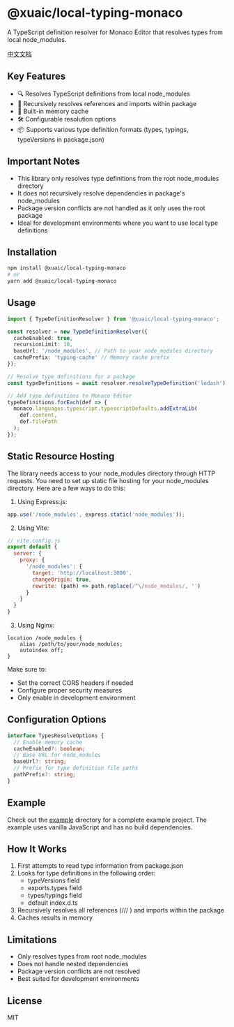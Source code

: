 # @xuaic/local-typing-monaco

A TypeScript definition resolver for Monaco Editor that resolves types from local node_modules.

[中文文档](./README.zh-CN.md)

## Key Features

- 🔍 Resolves TypeScript definitions from local node_modules
- 🚀 Recursively resolves references and imports within package
- 💾 Built-in memory cache
- 🛠 Configurable resolution options
- 📦 Supports various type definition formats (types, typings, typeVersions in package.json)

## Important Notes

- This library only resolves type definitions from the root node_modules directory
- It does not recursively resolve dependencies in package's node_modules
- Package version conflicts are not handled as it only uses the root package
- Ideal for development environments where you want to use local type definitions

## Installation

```bash
npm install @xuaic/local-typing-monaco
# or
yarn add @xuaic/local-typing-monaco
```

## Usage

```typescript
import { TypeDefinitionResolver } from '@xuaic/local-typing-monaco';

const resolver = new TypeDefinitionResolver({
  cacheEnabled: true,
  recursionLimit: 10,
  baseUrl: '/node_modules', // Path to your node_modules directory
  cachePrefix: 'typing-cache' // Memory cache prefix
});

// Resolve type definitions for a package
const typeDefinitions = await resolver.resolveTypeDefinition('lodash');

// Add type definitions to Monaco Editor
typeDefinitions.forEach(def => {
  monaco.languages.typescript.typescriptDefaults.addExtraLib(
    def.content,
    def.filePath
  );
});
```

## Static Resource Hosting

The library needs access to your node_modules directory through HTTP requests. You need to set up static file hosting for your node_modules directory. Here are a few ways to do this:

1. Using Express.js:
```javascript
app.use('/node_modules', express.static('node_modules'));
```

2. Using Vite:
```javascript
// vite.config.js
export default {
  server: {
    proxy: {
      '/node_modules': {
        target: 'http://localhost:3000',
        changeOrigin: true,
        rewrite: (path) => path.replace(/^\/node_modules/, '')
      }
    }
  }
}
```

3. Using Nginx:
```nginx
location /node_modules {
    alias /path/to/your/node_modules;
    autoindex off;
}
```

Make sure to:
- Set the correct CORS headers if needed
- Configure proper security measures
- Only enable in development environment

## Configuration Options

```typescript
interface TypesResolveOptions {
  // Enable memory cache
  cacheEnabled?: boolean;
  // Base URL for node_modules
  baseUrl?: string;
  // Prefix for type definition file paths
  pathPrefix?: string;
}
```

## Example

Check out the [example](./example) directory for a complete example project. The example uses vanilla JavaScript and has no build dependencies.

## How It Works

1. First attempts to read type information from package.json
2. Looks for type definitions in the following order:
   - typeVersions field
   - exports.types field
   - types/typings field
   - default index.d.ts
3. Recursively resolves all references (/// <reference>) and imports within the package
4. Caches results in memory

## Limitations

- Only resolves types from root node_modules
- Does not handle nested dependencies
- Package version conflicts are not resolved
- Best suited for development environments

## License

MIT 